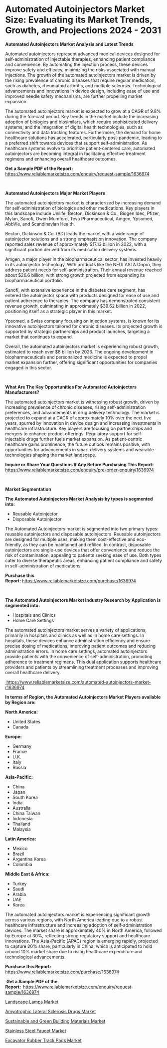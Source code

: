 <p><h1>Automated Autoinjectors Market Size: Evaluating its Market Trends, Growth, and Projections 2024 - 2031</h1></p><p><strong>Automated Autoinjectors Market Analysis and Latest Trends</strong></p>
<p><p>Automated autoinjectors represent advanced medical devices designed for self-administration of injectable therapies, enhancing patient compliance and convenience. By automating the injection process, these devices improve safety and efficacy, minimizing the risks associated with manual injections. The growth of the automated autoinjectors market is driven by the rising prevalence of chronic diseases that require regular medication, such as diabetes, rheumatoid arthritis, and multiple sclerosis. Technological advancements and innovations in device design, including ease of use and improved needle safety mechanisms, are further propelling market expansion.</p><p>The automated autoinjectors market is expected to grow at a CAGR of 9.8% during the forecast period. Key trends in the market include the increasing adoption of biologics and biosimilars, which require sophisticated delivery systems, and the integration of digital health technologies, such as connectivity and data tracking features. Furthermore, the demand for home healthcare solutions has accelerated, particularly post-pandemic, leading to a preferred shift towards devices that support self-administration. As healthcare systems evolve to prioritize patient-centered care, automated autoinjectors are becoming integral in facilitating effective treatment regimens and enhancing overall healthcare outcomes.</p></p>
<p><strong>Get a Sample PDF of the Report:&nbsp;</strong> <a href="https://www.reliablemarketsize.com/enquiry/request-sample/1636974">https://www.reliablemarketsize.com/enquiry/request-sample/1636974</a></p>
<p>&nbsp;</p>
<p><strong>Automated Autoinjectors Major Market Players</strong></p>
<p><p>The automated autoinjectors market is characterized by increasing demand for self-administration of biologics and other medications. Key players in this landscape include Unilife, Becton, Dickinson & Co., Biogen Idec, Pfizer, Mylan, Sanofi, Owen Mumford, Teva Pharmaceutical, Amgen, Ypsomed, AbbVie, and Scandinavian Health.</p><p>Becton, Dickinson & Co. (BD) leads the market with a wide range of autoinjector solutions and a strong emphasis on innovation. The company reported sales revenue of approximately $17.13 billion in 2022, with a significant portion derived from its medication delivery systems.</p><p>Amgen, a major player in the biopharmaceutical sector, has invested heavily in its autoinjector technology. With products like the NEULASTA Onpro, they address patient needs for self-administration. Their annual revenue reached about $26.6 billion, with strong growth projected from expanding its biopharmaceutical portfolio.</p><p>Sanofi, with extensive experience in the diabetes care segment, has entered the autoinjector space with products designed for ease of use and patient adherence to therapies. The company has demonstrated consistent revenue growth, culminating in approximately $39.62 billion in 2022, positioning itself as a strategic player in this market.</p><p>Ypsomed, a Swiss company focusing on injection systems, is known for its innovative autoinjectors tailored for chronic diseases. Its projected growth is supported by strategic partnerships and product launches, targeting a market that continues to expand.</p><p>Overall, the automated autoinjectors market is experiencing robust growth, estimated to reach over $8 billion by 2026. The ongoing development in biopharmaceuticals and personalized medicine is expected to propel market expansion further, offering significant opportunities for companies engaged in this sector.</p></p>
<p>&nbsp;</p>
<p><strong>What Are The Key Opportunities For Automated Autoinjectors Manufacturers?</strong></p>
<p><p>The automated autoinjectors market is witnessing robust growth, driven by increasing prevalence of chronic diseases, rising self-administration preferences, and advancements in drug delivery technology. The market is projected to expand at a CAGR of approximately 10% over the next five years, spurred by innovation in device design and increasing investments in healthcare infrastructure. Key players are focusing on partnerships and mergers to enhance product offerings. Regulatory support for self-injectable drugs further fuels market expansion. As patient-centric healthcare gains prominence, the future outlook remains positive, with opportunities for advancements in smart delivery systems and wearable technologies shaping the market landscape.</p></p>
<p><strong>Inquire or Share Your Questions If Any Before Purchasing This Report:</strong> <a href="https://www.reliablemarketsize.com/enquiry/pre-order-enquiry/1636974">https://www.reliablemarketsize.com/enquiry/pre-order-enquiry/1636974</a></p>
<p>&nbsp;</p>
<p><strong>Market Segmentation</strong></p>
<p><strong>The Automated Autoinjectors Market Analysis by types is segmented into:</strong></p>
<p><ul><li>Reusable Autoinjector</li><li>Disposable Autoinjector</li></ul></p>
<p><p>The Automated Autoinjectors market is segmented into two primary types: reusable autoinjectors and disposable autoinjectors. Reusable autoinjectors are designed for multiple uses, making them cost-effective and eco-friendly, as they can be maintained and refilled. In contrast, disposable autoinjectors are single-use devices that offer convenience and reduce the risk of contamination, appealing to patients seeking ease of use. Both types cater to diverse therapeutic areas, enhancing patient compliance and safety in self-administration of medications.</p></p>
<p><strong>Purchase this Report:&nbsp;</strong><a href="https://www.reliablemarketsize.com/purchase/1636974">https://www.reliablemarketsize.com/purchase/1636974</a></p>
<p>&nbsp;</p>
<p><strong>The Automated Autoinjectors Market Industry Research by Application is segmented into:</strong></p>
<p><ul><li>Hospitals and Clinics</li><li>Home Care Settings</li></ul></p>
<p><p>The automated autoinjectors market serves a variety of applications, primarily in hospitals and clinics as well as in home care settings. In hospitals, these devices enhance administration efficiency and ensure precise dosing of medications, improving patient outcomes and reducing administration errors. In home care settings, automated autoinjectors provide patients with the convenience of self-administration, promoting adherence to treatment regimens. This dual application supports healthcare providers and patients by streamlining treatment processes and improving overall healthcare delivery.</p></p>
<p><a href="https://www.reliablemarketsize.com/automated-autoinjectors-market-r1636974">&nbsp;https://www.reliablemarketsize.com/automated-autoinjectors-market-r1636974</a></p>
<p><strong>In terms of Region, the Automated Autoinjectors Market Players available by Region are:</strong></p>
<p>
    <p> <strong> North America: </strong>
        <ul>
            <li>United States</li>
            <li>Canada</li>
        </ul>
        </p> 
    <p> <strong> Europe: </strong>
        <ul>
            <li>Germany</li>
            <li>France</li>
            <li>U.K.</li>
            <li>Italy</li>
            <li>Russia</li>
        </ul>
        </p> 
    <p> <strong> Asia-Pacific: </strong>
        <ul>
            <li>China</li>
            <li>Japan</li>
            <li>South Korea</li>
            <li>India</li>
            <li>Australia</li>
            <li>China Taiwan</li>
            <li>Indonesia</li>
            <li>Thailand</li>
            <li>Malaysia</li>
        </ul>
        </p> 
    <p> <strong> Latin America: </strong>
        <ul>
            <li>Mexico</li>
            <li>Brazil</li>
            <li>Argentina Korea</li>
            <li>Colombia</li>
        </ul>
        </p> 
    <p> <strong> Middle East & Africa: </strong>
        <ul>
            <li>Turkey</li>
            <li>Saudi</li>
            <li>Arabia</li>
            <li>UAE</li>
            <li>Korea</li>
        </ul>
    </p>
    </p>
<p><p>The automated autoinjectors market is experiencing significant growth across various regions, with North America leading due to a robust healthcare infrastructure and increasing adoption of self-administration devices. The market share is approximately 40% in North America, followed by Europe at 30%, reflecting strong regulatory support and healthcare innovations. The Asia-Pacific (APAC) region is emerging rapidly, projected to capture 20% share, particularly in China, which is anticipated to hold around 10% market share due to rising healthcare expenditure and technological advancements.</p></p>
<p><strong>Purchase this Report: </strong><a href="https://www.reliablemarketsize.com/purchase/1636974">https://www.reliablemarketsize.com/purchase/1636974</a></p>
<p>&nbsp;<strong>Get a Sample PDF of the Report:&nbsp;&nbsp;</strong><a href="https://www.reliablemarketsize.com/enquiry/request-sample/1636974">https://www.reliablemarketsize.com/enquiry/request-sample/1636974</a></p>
<p><strong></strong></p>
<p><p><a href="https://issuu.com/reportprime-2/docs/landscape-lamps-market-size-2030.pp_b72fc0ec493376">Landscape Lamps Market</a></p><p><a href="https://www.linkedin.com/pulse/amyotrophic-lateral-sclerosis-drugs-market-global-kxglc?trackingId=y7UHX%2BhDRG%2Bhnkerfr0eFg%3D%3D">Amyotrophic Lateral Sclerosis Drugs Market</a></p><p><a href="https://medium.com/@riekewulansari3/sustainable-and-green-building-materials-market-growth-outlook-from-2024-to-2031-and-it-is-a08bfe8ca0c2?postPublishedType=repub">Sustainable and Green Building Materials Market</a></p><p><a href="https://issuu.com/reportprime-2/docs/stainless-steel-faucet-market-size-_f9ec6931ade6f9">Stainless Steel Faucet Market</a></p><p><a href="https://medium.com/@riekewulansari3/excavator-rubber-track-pads-market-outlook-and-forecast-from-2024-to-2031-4a141900edde">Excavator Rubber Track Pads Market</a></p></p>
